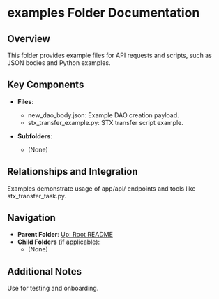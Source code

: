 # examples Folder Documentation

## Overview
This folder provides example files for API requests and scripts, such as JSON bodies and Python examples.

## Key Components
- **Files**:
  - new_dao_body.json: Example DAO creation payload.
  - stx_transfer_example.py: STX transfer script example.

- **Subfolders**:
  - (None)

## Relationships and Integration
Examples demonstrate usage of app/api/ endpoints and tools like stx_transfer_task.py.

## Navigation
- **Parent Folder**: [Up: Root README](../README.md)
- **Child Folders** (if applicable): 
  - (None)

## Additional Notes
Use for testing and onboarding.
